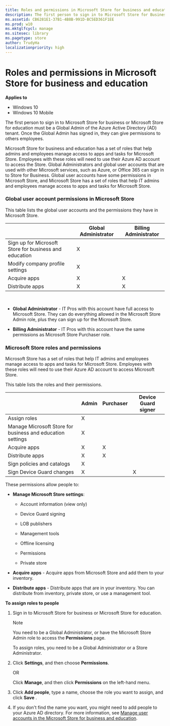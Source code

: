 ```yaml
---
title: Roles and permissions in Microsoft Store for business and education (Windows 10)
description: The first person to sign in to Microsoft Store for Business must be a Global Admin of the Azure Active Directory (AD) tenant. Once the Global Admin has signed in, they can give permissions to others employees.
ms.assetid: CB6281E1-37B1-4B8B-991D-BC5ED361F1EE
ms.prod: w10
ms.mktglfcycl: manage
ms.sitesec: library
ms.pagetype: store
author: TrudyHa
localizationpriority: high
---
```


# Roles and permissions in Microsoft Store for business and education


**Applies to**

-   Windows 10
-   Windows 10 Mobile

The first person to sign in to Microsoft Store for business or Microsoft Store for education must be a Global Admin of the Azure Active Directory (AD) tenant. Once the Global Admin has signed in, they can give permissions to others employees.

Microsoft Store for business and education has a set of roles that help admins and employees manage access to apps and tasks for Microsoft Store. Employees with these roles will need to use their Azure AD account to access the Store. Global Administrators and global user accounts that are used with other Microsoft services, such as Azure, or Office 365 can sign in to Store for Business. Global user accounts have some permissions in Microsoft Store, and Microsoft Store has a set of roles that help IT admins and employees manage access to apps and tasks for Microsoft Store.

### Global user account permissions in Microsoft Store

This table lists the global user accounts and the permissions they have in Microsoft Store.

|                                |  Global Administrator | Billing Administrator |
| ------------------------------ | --------------------- | --------------------- |
| Sign up for Microsoft Store for business and education |  X                    |                       |
| Modify company profile settings | X                    |                       |
| Acquire apps                   |  X                    | X                     |
| Distribute apps                |  X                    | X                     |
 

-   **Global Administrator** - IT Pros with this account have full access to Microsoft Store. They can do everything allowed in the Microsoft Store Admin role, plus they can sign up for the Microsoft Store.

-   **Billing Administrator** - IT Pros with this account have the same permissions as Microsoft Store Purchaser role.

### Microsoft Store roles and permissions

Microsoft Store has a set of roles that help IT admins and employees manage access to apps and tasks for Microsoft Store. Employees with these roles will need to use their Azure AD account to access Microsoft Store.

This table lists the roles and their permissions.

|                                |  Admin | Purchaser | Device Guard signer |
| ------------------------------ | ------ | --------  | ------------------- |
| Assign roles                   | X      |           |                     |
| Manage Microsoft Store for business and education settings |  X |           |                     |
| Acquire apps                   | X      | X         |                     |
| Distribute apps                | X      | X         |                     |
| Sign policies and catalogs     | X      |           |                     |
| Sign Device Guard changes      | X      |           |  X                   |


These permissions allow people to:

-   **Manage Microsoft Store settings**:

    -   Account information (view only)

    -   Device Guard signing

    -   LOB publishers

    -   Management tools

    -   Offline licensing

    -   Permissions

    -   Private store

-   **Acquire apps** - Acquire apps from Microsoft Store and add them to your inventory.

-   **Distribute apps** - Distribute apps that are in your inventory. You can distribute from inventory, private store, or use a management tool.

**To assign roles to people**

1.  Sign in to Microsoft Store for business or Microsoft Store for education.

    >[!Note]
    >You need to be a Global Administrator, or have the Microsoft Store Admin role to access the **Permissions** page. 
    
    To assign roles, you need to be a Global Administrator or a Store Administrator.

2.  Click **Settings**, and then choose **Permissions**.

    OR
    
    Click **Manage**, and then click **Permissions** on the left-hand menu.

    <!--- ![Image showing Permissions page in Microsoft Store for Business.](images/wsfb-settings-permissions.png) -->

3.  Click **Add people**, type a name, choose the role you want to assign, and click **Save** .

    <!--- ![Image showing Assign roles to people box in Windows Store for Business.](images/wsfb-permissions-assignrole.png) -->

4.  If you don't find the name you want, you might need to add people to your Azure AD directory. For more information, see [Manage user accounts in the Microsoft Store for business and education](manage-users-and-groups-windows-store-for-business.md).

